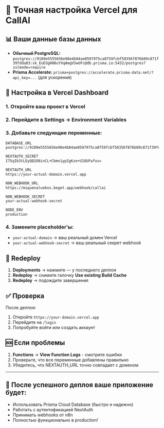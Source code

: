 # 🎯 Точная настройка Vercel для CallAI

## 📊 Ваши данные базы данных
- **Обычный PostgreSQL:** `postgres://9189e5555656e98e4b84ae0597975ca0759fcbf50356f876b89c871f39fdda83:sk_EuD3gH86uYXqAmgV5wUFc@db.prisma.io:5432/postgres?sslmode=require`
- **Prisma Accelerate:** `prisma+postgres://accelerate.prisma-data.net/?api_key=...` (для ускорения)

## 🚀 Настройка в Vercel Dashboard

### 1. Откройте ваш проект в Vercel
### 2. Перейдите в Settings → Environment Variables
### 3. Добавьте следующие переменные:

```bash
DATABASE_URL
postgres://9189e5555656e98e4b84ae0597975ca0759fcbf50356f876b89c871f39fdda83:sk_EuD3gH86uYXqAmgV5wUFc@db.prisma.io:5432/postgres?sslmode=require

NEXTAUTH_SECRET
I75qIb3tLEyQQ1O8inCL+Cbmn1ypIgKze+U18UFwfos=

NEXTAUTH_URL
https://your-actual-domain.vercel.app

N8N_WEBHOOK_URL
https://miquenaluekos.beget.app/webhook/callai

N8N_WEBHOOK_SECRET
your-actual-webhook-secret

NODE_ENV
production
```

### 4. Замените placeholder'ы:
- `your-actual-domain` → ваш реальный домен Vercel
- `your-actual-webhook-secret` → ваш реальный секрет webhook

## 🔄 Redeploy
1. **Deployments** → нажмите **⋯** у последнего деплоя
2. **Redeploy** → снимите галочку **Use existing Build Cache**
3. **Redeploy** → подождите завершения

## ✅ Проверка
После деплоя:
1. Откройте `https://your-domain.vercel.app`
2. Перейдите на `/login` 
3. Попробуйте войти или создать аккаунт

## 🆘 Если проблемы
1. **Functions** → **View Function Logs** - смотрите ошибки
2. Проверьте, что все переменные добавлены правильно
3. Убедитесь, что NEXTAUTH_URL точно совпадает с доменом

---

## 🎉 После успешного деплоя ваше приложение будет:
- Использовать Prisma Cloud Database (быстро и надежно)
- Работать с аутентификацией NextAuth
- Принимать webhooks от n8n
- Полностью функционально в production!

